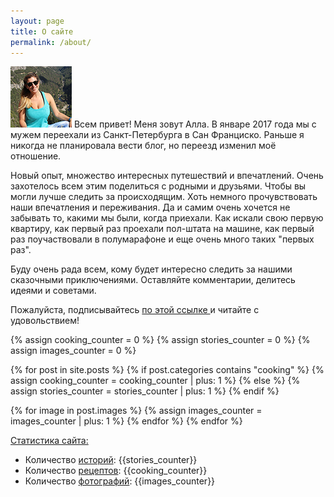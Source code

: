 ```yaml
---
layout: page
title: О сайте
permalink: /about/
---
```

<img src="/assets/images/avatar.jpg" class="about">
Всем привет! Меня зовут Алла. В январе 2017 года мы с мужем переехали из Санкт-Петербурга в Сан Франциско. Раньше я никогда не планировала вести блог, но переезд изменил моё отношение.

Новый опыт, множество интересных путешествий и впечатлений. Очень захотелось всем этим поделиться с родными и друзьями. Чтобы вы могли лучше следить за происходящим. Хоть немного прочувствовать наши впечатления и переживания.
Да и самим очень хочется не забывать то, какими мы были, когда приехали. Как искали свою первую квартиру, как первый раз проехали пол-штата на машине, как первый раз поучаствовали в полумарафоне и еще очень много таких "первых раз".

Буду очень рада всем, кому будет интересно следить за нашими сказочными приключениями. Оставляйте комментарии, делитесь идеями и советами.

Пожалуйста, подписывайтесь <a href="http://karmelalla.com/subscribe/" target="_blank"> по этой ссылке </a> и читайте с удовольствием!

{% assign cooking_counter = 0 %}
{% assign stories_counter = 0 %}
{% assign images_counter = 0 %}

{% for post in site.posts %}
  {% if post.categories contains "cooking" %}
    {% assign cooking_counter = cooking_counter | plus: 1 %}
  {% else %}
    {% assign stories_counter = stories_counter | plus: 1 %}
  {% endif %}

  {% for image in post.images %}
    {% assign images_counter = images_counter | plus: 1 %}
  {% endfor %}
{% endfor %}

<u>Статистика сайта:</u>
  * Количество [историй](/): {{stories_counter}}
  * Количество [рецептов](/cooking/): {{cooking_counter}}
  * Количество [фотографий](/gallery/): {{images_counter}}
